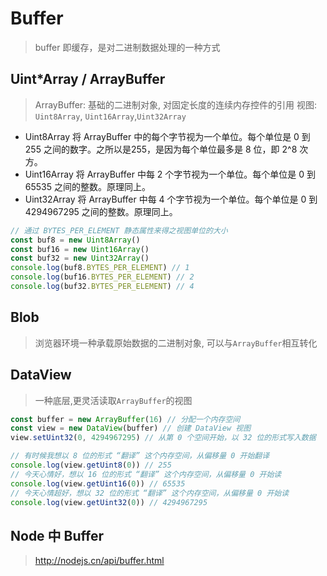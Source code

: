 # Buffer

> buffer 即缓存，是对二进制数据处理的一种方式

## Uint\*Array / ArrayBuffer

> ArrayBuffer: 基础的二进制对象, 对固定长度的连续内存控件的引用
> 视图: `Uint8Array`, `Uint16Array`,`Uint32Array`

- Uint8Array 将 ArrayBuffer 中的每个字节视为一个单位。每个单位是 0 到 255 之间的数字。之所以是255，是因为每个单位最多是 8 位，即 2^8 次方。
- Uint16Array 将 ArrayBuffer 中每 2 个字节视为一个单位。每个单位是 0 到 65535 之间的整数。原理同上。
- Uint32Array 将 ArrayBuffer 中每 4 个字节视为一个单位。每个单位是 0 到 4294967295 之间的整数。原理同上。

```js
// 通过 BYTES_PER_ELEMENT 静态属性来得之视图单位的大小
const buf8 = new Uint8Array()
const buf16 = new Uint16Array()
const buf32 = new Uint32Array()
console.log(buf8.BYTES_PER_ELEMENT) // 1
console.log(buf16.BYTES_PER_ELEMENT) // 2
console.log(buf32.BYTES_PER_ELEMENT) // 4
```

## Blob

> 浏览器环境一种承载原始数据的二进制对象, 可以与`ArrayBuffer`相互转化

## DataView

> 一种底层,更灵活读取`ArrayBuffer`的视图

```js
const buffer = new ArrayBuffer(16) // 分配一个内存空间
const view = new DataView(buffer) // 创建 DataView 视图
view.setUint32(0, 4294967295) // 从第 0 个空间开始，以 32 位的形式写入数据

// 有时候我想以 8 位的形式 “翻译” 这个内存空间，从偏移量 0 开始翻译
console.log(view.getUint8(0)) // 255
// 今天心情好，想以 16 位的形式 “翻译” 这个内存空间，从偏移量 0 开始读
console.log(view.getUint16(0)) // 65535
// 今天心情超好，想以 32 位的形式 “翻译” 这个内存空间，从偏移量 0 开始读
console.log(view.getUint32(0)) // 4294967295
```

## Node 中 Buffer

> <http://nodejs.cn/api/buffer.html>
